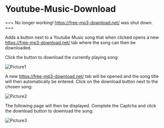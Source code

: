 # Youtube-Music-Download

=== No longer working! https://free-mp3-download.net/ was shut down. ===

Adds a button next to a Youtube Music song that when clicked opens a new https://free-mp3-download.net/ tab where the song can then be downloaded.


Click the button to download the currently playing song:

![Picture1](https://github.com/Adriaan0108/Youtube-Music-Download/assets/112950444/cd8d5a3e-4fe7-4cff-970c-8693c9870cc8)


A new https://free-mp3-download.net/ tab will be opened and the song title will then automatically be entered. Click on the download button next to the chosen song:

![Picture2](https://github.com/Adriaan0108/Youtube-Music-Download/assets/112950444/a7a07b57-d030-4590-b093-9450bac87a6a)


The following page will then be displayed. Complete the Captcha and click the download button to download the song:

![Picture3](https://github.com/Adriaan0108/Youtube-Music-Download/assets/112950444/dc27151f-76e9-4482-ae66-b4cd5b859364)
